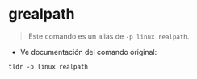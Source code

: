 # grealpath

> Este comando es un alias de `-p linux realpath`.

- Ve documentación del comando original:

`tldr -p linux realpath`
